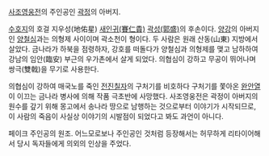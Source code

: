 [사조영웅전](%EC%82%AC%EC%A1%B0%EC%98%81%EC%9B%85%EC%A0%84.md)의 주인공인
[곽정](%EA%B3%BD%EC%A0%95.md)의 아버지.

[수호지](%EC%88%98%ED%98%B8%EC%A7%80.md)의 호걸 지우성(地佑星)
[새인귀(賽仁貴)](%EC%84%A4%EC%9D%B8%EA%B7%80.md)
[곽성(郭盛)](%EA%B3%BD%EC%84%B1.md)의 후손이다. [양강](%EC%96%91%EA%B0%95.md)의 아버지인
[양철심](%EC%96%91%EC%B2%A0%EC%8B%AC.md)과는 의형제 사이이며 곽소천이 형이다. 두 사람은 원래 산동(山東)
지방에서 살았다. 금나라가 하북을 점령하자, 강호를 떠돌다가 양철심과 의형제를 맺고 남하하여 강남의 임안(臨安) 부근의 우가촌에서 살게
되었다. 의협심이 강하고 무공이 뛰어나며 쌍극(雙戟)을 무기로 사용한다.

의협심이 강하여 매국노를 죽인 [전진칠자](%EC%A0%84%EC%A7%84%EC%B9%A0%EC%9E%90.md)의 구처기를 비호하다
구처기를 쫓아온 [완안열](%EC%99%84%EC%95%88%EC%97%B4.md)이 이끄는 금나라 병사에 의해 작품 극초반에
사망했다. 사조영웅전은 곽정이 아버지의 원수를 갚기 위해 몽고에서 송나라 땅으로 남행하는 것으로부터 이야기가 시작되므로, 이 사람의 죽음이
사실상 이야기의 시발점이 되었다고 봐도 과언이 아니다.

페이크 주인공의 원조. 어느모로보나 주인공인 것처럼 등장해서는 허무하게 리타이어해서 당시 독자들에게 의외의 인상을 주었다.

